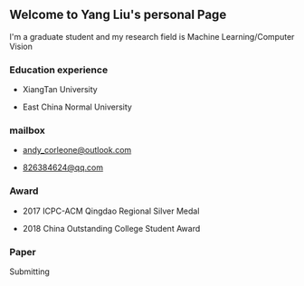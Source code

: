 ## Welcome to Yang Liu's personal Page

I'm a graduate student and my research field is Machine Learning/Computer Vision

### Education experience
- XiangTan University

- East China Normal University

### mailbox
- andy_corleone@outlook.com

- 826384624@qq.com


### Award
- 2017 ICPC-ACM Qingdao Regional Silver Medal

- 2018 China Outstanding College Student Award


### Paper
Submitting


